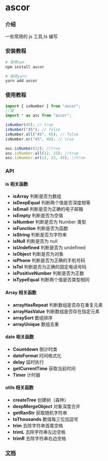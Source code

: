 # ascor

### 介绍

一些常用的 js 工具,ts 编写

### 安装教程

```bash
# 使用npm
npm install ascor

# 使用yarn
yarn add ascor
```

### 使用教程

```javascript
import { isNumber } from "ascor";
//或
import * as asc from "ascor";

isNumber(45); // true
isNumber("45"); // false
isNumber.all("45", 45); // false
isNumber.or("45", 45); // true

asc.isNumber(12); //true
asc.isNumber.all(12, 23); //true
asc.isNumber.or(12, 23, 45); //true
```

### API

#### is 相关函数

-   **isArray** 判断是否为数组
-   **isDeepEqual** 判断两个值是否深度相等
-   **isEmail** 判断是否为正确的电子邮箱
-   **isEmpty** 判断是否为空值
-   **isNumber** 判断是否为 Number 类型
-   **isFunction** 判断是否为函数
-   **isString** 判断是否为字符串
-   **isNull** 判断是否为 null
-   **isUndefined** 判断是否为 undefined
-   **isObject** 判断是否为对象
-   **isPhone** 判断是否为正确的手机号码
-   **isTel** 判断是否为正确的固定电话号码
-   **isPositiveNumber** 判断是否为正数
-   **isTypeEqual** 判断两个值是否类型相同

#### Array 相关函数

-   **arrayHasRepeat** 判断数组是否存在重复元素
-   **arrayHasValue** 判断数组是否存在指定元素
-   **arraySort** 数组排序
-   **arrayUnique** 数组去重

#### date 相关函数

-   **Countdown** 倒计时类
-   **dateFormat** 时间格式化
-   **delay** 延时执行
-   **getCurrentTime** 获取当前时间
-   **Timer** 计时器

#### utils 相关函数

-   **createTree** 创建树（森林）
-   **deepMergeObject** 对象深度合并
-   **getRanStr** 获取随机字符串
-   **toThousands** 数值每三位加逗号
-   **trim** 去除字符串首尾空格
-   **trimL** 去除字符串左边空格
-   **trimR** 去除字符串右边空格


### [文档](https://gitee.com/kakaniva/ascor/wikis/pages)
